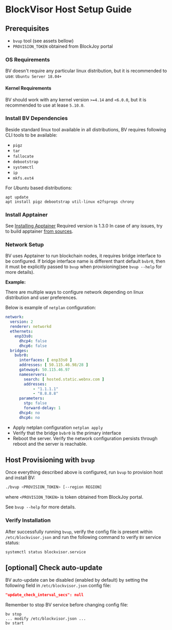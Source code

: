 # BlockVisor Host Setup Guide

## Prerequisites

 - `bvup` tool (see assets bellow)
 - `PROVISION_TOKEN` obtained from BlockJoy portal

### OS Requirements

BV doesn't require any particular linux distribution, but it is recommended to use:
`Ubuntu Server 18.04+`

#### Kernel Requirements

BV should work with any kernel version `>=4.14` and `<6.0.0`, but it is recommended to use at lease `5.10.0`.

### Install BV Dependencies

Beside standard linux tool available in all distributions, BV requires following CLI tools to be available:

- `pigz`
- `tar`
- `fallocate`
- `debootstrap`
- `systemctl`
- `ip`
- `mkfs.ext4`

For _Ubuntu_ based distributions:

```shell
apt update
apt install pigz debootstrap util-linux e2fsprogs chrony
```

### Install Apptainer

See [Installing Apptainer](https://apptainer.org/docs/admin/main/installation.html#install-ubuntu-packages)
Required version is 1.3.0
In case of any issues, try to build apptainer [from sources](https://apptainer.org/docs/admin/main/installation.html#install-from-source). 

### Network Setup

BV uses Apptainer to run blockchain nodes, it requires bridge interface to be configured. 
If bridge interface name is different thant default `bvbr0`, then it must be explicitly passed to `bvup`
when provisioning(see `bvup --help` for more details).

**Example:**

There are multiple ways to configure network depending on linux distribution and user preferences.

Below is example of `netplan` configuration:

```yaml
network:
  version: 2
  renderer: networkd
  ethernets:
    enp33s0:
      dhcp4: false
      dhcp6: false
  bridges:
    bvbr0:
      interfaces: [ enp33s0 ]
      addresses: [ 50.115.46.98/28 ]
      gateway4: 50.115.46.97
      nameservers:
        search: [ hosted.static.webnx.com ]
        addresses:
            - "1.1.1.1"
            - "8.8.8.8"
      parameters:
        stp: false
        forward-delay: 1
      dhcp4: no
      dhcp6: no
```
- Apply netplan configuration `netplan apply`
- Verify that the bridge `bvbr0` is the primary interface
- Reboot the server. Verify the network configuration persists through reboot and the server is reachable.

## Host Provisioning with `bvup`

Once everything described above is configured, run `bvup` to provision host and install BV: 

```sh
./bvup <PROVISION_TOKEN> [--region REGION]
```
where `<PROVISION_TOKEN>` is token obtained from BlockJoy portal.

See `bvup --help` for more details.

### Verify Installation 
After successfully running `bvup`, verify the config file is present within `/etc/blockvisor.json`
and run the following command to verify `BV` service status: 
```shell
systemctl status blockvisor.service
```

## [optional] Check auto-update

BV auto-update can be disabled (enabled by default)
by setting the following field in `/etc/blockvisor.json` config file:
```json
"update_check_interval_secs": null
```

Remember to stop BV service before changing config file:
```shell
bv stop
... modify /etc/blockvisor.json ...
bv start
```
